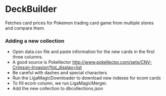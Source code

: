 # DeckBuilder

Fetches card prices for Pokemon trading card game from multiple stores and compare them.


### Adding a new collection

* Open data.csv file and paste information for the new cards in the first three columns.
 * A good source is Pokellector http://www.pokellector.com/sets/CNV-Crimson-Invasion?list_display=list
 * Be careful with dashes and special characters.
* Run the LigaMagicDownloader to download new indexes for ecom cards
* To fill ecom column, we run LigaMagicMerger.
* Add the new collection to dbcollections.json
